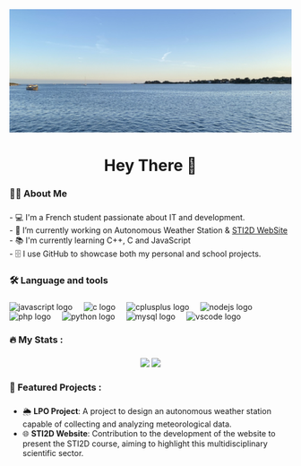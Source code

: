 <div align="center">
  <img src="https://github.com/SimSim236/SimSim236/blob/main/040652fa205745.jpg?raw=true"  />
</div>

###

<h1 align="center">Hey There 👋</h1>

###

<h3 align="left">👩‍💻  About Me</h3>

###

<p align="left">- 💻 I'm a French student passionate about IT and development.<br>- 🔭 I’m currently working on Autonomous Weather Station & <a href="https://sti5d.com" target=_blank>STI2D WebSite</a><br>- 📚 I'm currently learning C++, C and JavaScript<br>- 🗄️ I use GitHub to showcase both my personal and school projects.</p>

###

<h3 align="left">🛠 Language and tools</h3>

###

<div align="left">
  
  <img src="https://cdn.jsdelivr.net/gh/devicons/devicon/icons/javascript/javascript-original.svg" height="40" alt="javascript logo"  />
  <img width="12" />
  <img src="https://cdn.jsdelivr.net/gh/devicons/devicon/icons/c/c-original.svg" height="40" alt="c logo"  />
  <img width="12" />
  <img src="https://cdn.jsdelivr.net/gh/devicons/devicon/icons/cplusplus/cplusplus-original.svg" height="40" alt="cplusplus logo"  />
  <img width="12" />
  <img src="https://cdn.jsdelivr.net/gh/devicons/devicon/icons/nodejs/nodejs-original.svg" height="40" alt="nodejs logo"  />
  <img width="12" />
  <img src="https://cdn.jsdelivr.net/gh/devicons/devicon/icons/php/php-original.svg" height="40" alt="php logo"  />
  <img width="12" />
  <img src="https://cdn.jsdelivr.net/gh/devicons/devicon/icons/python/python-original.svg" height="40" alt="python logo"  />
  <img width="12" />
  <img src="https://cdn.jsdelivr.net/gh/devicons/devicon/icons/mysql/mysql-original.svg" height="40" alt="mysql logo"  />
  <img width="12" />
  <img src="https://cdn.jsdelivr.net/gh/devicons/devicon/icons/vscode/vscode-original.svg" height="40" alt="vscode logo"  />
</div>

###

<h3 align="left">🔥   My Stats :</h3>

###

<div align="center">
  <img src="https://github-readme-stats.vercel.app/api?username=SimSim236&theme=cobalt&hide_border=false&include_all_commits=true&count_private=false" height="150" />
  <img src="https://github-readme-stats.vercel.app/api/top-langs/?username=SimSim236&theme=cobalt&hide_border=false&include_all_commits=true&count_private=false&layout=compact" height="150" />
</div>

###

<h3 align="left">🌟   Featured Projects :</h3>

###

- 🌦️ **LPO Project**: A project to design an autonomous weather station capable of collecting and analyzing meteorological data.
- 🌐 **STI2D Website**: Contribution to the development of the website to present the STI2D course, aiming to highlight this multidisciplinary scientific sector.

###
